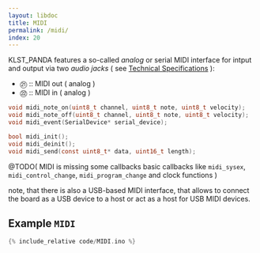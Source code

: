 ```yaml
---
layout: libdoc
title: MIDI
permalink: /midi/
index: 20
---
```


KLST_PANDA features a so-called *analog* or serial MIDI interface for intput and output via two *audio jacks* ( see [Technical Specifications](/tech-specs) ):

- ㉑ :: MIDI out ( analog )
- ㉒ :: MIDI in ( analog )

```c
void midi_note_on(uint8_t channel, uint8_t note, uint8_t velocity);
void midi_note_off(uint8_t channel, uint8_t note, uint8_t velocity);
void midi_event(SerialDevice* serial_device);

bool midi_init();
void midi_deinit();
void midi_send(const uint8_t* data, uint16_t length);
```

@TODO( MIDI is missing some callbacks basic callbacks like `midi_sysex`, `midi_control_change`, `midi_program_change` and clock functions )

note, that there is also a USB-based MIDI interface, that allows to connect the board as a USB device to a host or act as a host for USB MIDI devices.

## Example `MIDI`

```c
{% include_relative code/MIDI.ino %}
```
